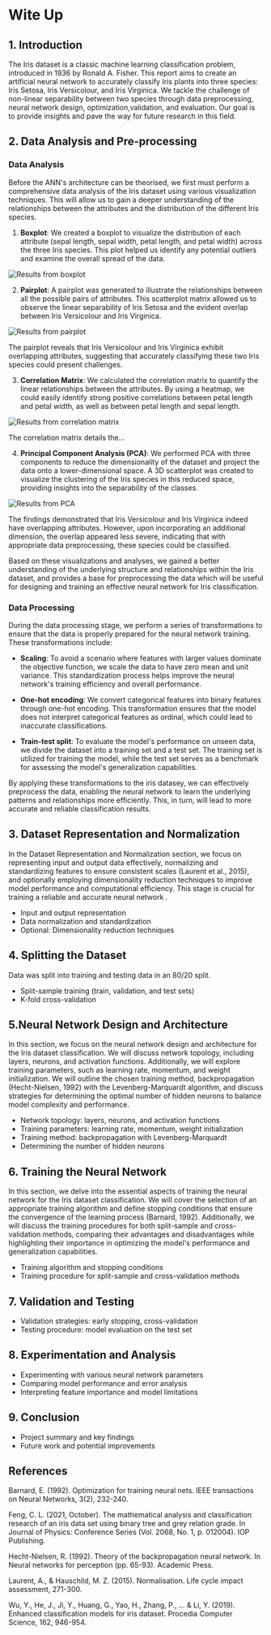 # Wite Up

## 1. Introduction

The Iris dataset is a classic machine learning classification problem, introduced in 1936 by Ronald A.
Fisher. This report aims to create an artificial neural network to accurately classify Iris plants into
three species: Iris Setosa, Iris Versicolour, and Iris Virginica. We tackle the challenge of non-linear
separability between two species through data preprocessing, neural network design, optimization,validation,
and evaluation. Our goal is to provide insights and pave the way for future research in this field.

## 2. Data Analysis and Pre-processing

### Data Analysis

Before the ANN's architecture can be theorised, we first must perform a comprehensive data analysis of the Iris dataset using various visualization techniques. This will allow us to gain a deeper understanding of the relationships between the attributes and the distribution of the different Iris species.

1. **Boxplot**: We created a boxplot to visualize the distribution of each attribute (sepal length, sepal width, petal length, and petal width) across the three Iris species. This plot helped us identify any potential outliers and examine the overall spread of the data.

![Results from boxplot](figures/boxplot.png)

2. **Pairplot**: A pairplot was generated to illustrate the relationships between all the possible pairs of attributes. This scatterplot matrix allowed us to observe the linear separability of Iris Setosa and the evident overlap between Iris Versicolour and Iris Virginica.

![Results from pairplot](figures/pairplot.png)

The pairplot reveals that Iris Versicolour and Iris Virginica exhibit overlapping attributes, suggesting that accurately classifying these two Iris species could present challenges.

3. **Correlation Matrix**: We calculated the correlation matrix to quantify the linear relationships between the attributes. By using a heatmap, we could easily identify strong positive correlations between petal length and petal width, as well as between petal length and sepal length.

![Results from correlation matrix](figures/correlationmatrix.png)

The correlation matrix details the...

4. **Principal Component Analysis (PCA)**: We performed PCA with three components to reduce the dimensionality of the dataset and project the data onto a lower-dimensional space. A 3D scatterplot was created to visualize the clustering of the Iris species in this reduced space, providing insights into the separability of the classes.

![Results from PCA](figures/pca.png)

The findings demonstrated that Iris Versicolour and Iris Virginica indeed have overlapping attributes. However, upon incorporating an additional dimension, the overlap appeared less severe, indicating that with appropriate data preprocessing, these species could be classified.

Based on these visualizations and analyses, we gained a better understanding of the underlying structure and relationships within the Iris dataset, and provides a base for preprocessing the data which will be useful for designing and training an effective neural network for Iris classification.

### Data Processing

During the data processing stage, we perform a series of transformations to ensure that the data is properly prepared for the neural network training. These transformations include:

- **Scaling**: To avoid a scenario where features with larger values dominate the objective function, we scale the data to have zero mean and unit variance. This standardization process helps improve the neural network's training efficiency and overall performance.

- **One-hot encoding**: We convert categorical features into binary features through one-hot encoding. This transformation ensures that the model does not interpret categorical features as ordinal, which could lead to inaccurate classifications.

- **Train-test split**: To evaluate the model's performance on unseen data, we divide the dataset into a training set and a test set. The training set is utilized for training the model, while the test set serves as a benchmark for assessing the model's generalization capabilities.

By applying these transformations to the iris datasey, we can effectively preprocess the data, enabling the neural network to learn the underlying patterns and relationships more efficiently. This, in turn, will lead to more accurate and reliable classification results.

## 3. Dataset Representation and Normalization

In the Dataset Representation and Normalization section, we focus on representing input and output data effectively,
normalizing and standardizing features to ensure consistent scales (Laurent et al., 2015), and optionally employing
dimensionality reduction techniques to improve model performance and computational efficiency. This stage is crucial
for training a reliable and accurate neural network .

- Input and output representation
- Data normalization and standardization
- Optional: Dimensionality reduction techniques

## 4. Splitting the Dataset

Data was split into training and testing data in an 80/20 split. 

- Split-sample training (train, validation, and test sets)
- K-fold cross-validation

## 5.Neural Network Design and Architecture

In this section, we focus on the neural network design and architecture for the Iris dataset classification. We will
discuss network topology, including layers, neurons, and activation functions. Additionally, we will explore training
parameters, such as learning rate, momentum, and weight initialization. We will outline the chosen training method,
backpropagation (Hecht-Nielsen, 1992) with the Levenberg-Marquardt algorithm, and discuss strategies for determining
the optimal number of hidden neurons to balance model complexity and performance.

- Network topology: layers, neurons, and activation functions
- Training parameters: learning rate, momentum, weight initialization
- Training method: backpropagation with Levenberg-Marquardt
- Determining the number of hidden neurons

## 6. Training the Neural Network

In this section, we delve into the essential aspects of training the neural network for the Iris dataset classification.
We will cover the selection of an appropriate training algorithm and define stopping conditions that ensure the convergence
of the learning process (Barnard, 1992). Additionally, we will discuss the training procedures for both split-sample and
cross-validation methods, comparing their advantages and disadvantages while highlighting their importance in optimizing
the model's performance and generalization capabilities.

- Training algorithm and stopping conditions
- Training procedure for split-sample and cross-validation methods

## 7. Validation and Testing

- Validation strategies: early stopping, cross-validation
- Testing procedure: model evaluation on the test set

## 8. Experimentation and Analysis

- Experimenting with various neural network parameters
- Comparing model performance and error analysis
- Interpreting feature importance and model limitations

## 9. Conclusion

- Project summary and key findings
- Future work and potential improvements

## References

Barnard, E. (1992). Optimization for training neural nets. IEEE transactions on Neural Networks, 3(2), 232-240.

Feng, C. L. (2021, October). The mathematical analysis and classification research of an iris data set using binary tree and grey relation grade. In Journal of Physics: Conference Series (Vol. 2068, No. 1, p. 012004). IOP Publishing.

Hecht-Nielsen, R. (1992). Theory of the backpropagation neural network. In Neural networks for perception (pp. 65-93). Academic Press.

Laurent, A., & Hauschild, M. Z. (2015). Normalisation. Life cycle impact assessment, 271-300.

Wu, Y., He, J., Ji, Y., Huang, G., Yao, H., Zhang, P., ... & Li, Y. (2019). Enhanced classification models for iris dataset. Procedia Computer Science, 162, 946-954.
